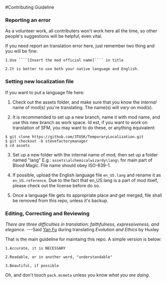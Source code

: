 #Contributing Guideline

### Reporting an error
As a volunteer work, all contributers won't work here all the time, so other people's suggestions will be helpful, even vital.

If you need report an translation error here, just remember two thing and you will be fine:

	1.Use ````[Insert the mod official name]```` in title 

	2.It is better to use both your native language and English.


### Setting new localization file
If you want to put a language file here:

1. Check out the assets folder, and make sure that you know the *internal* name of mod(s) you're translating. The name(s) will *vary* on mod(s).

2. It is recommended to set up a new branch, name it with mod name, and use this new branch as work space.
Id est, if you want to work on translation of SFM, you may want to do these, or anything equivalent:
````
$ git clone https://github.com/3TUSK/TemporaryLocalization.git
$ git checkout -b stevefactorymanager
$ cd assets
````

3. Set up a new folder with the internal name of mod, then set up a folder named "lang" E.g.: ````assets\alchemicalwizardy\lang\```` for main part of Blood Magic. File name should obey ISO-639-1.

4. If possible, upload the English language file `en_US.lang` and rename it as `en_US.reference`. Due to the fact that en_US.lang is a part of mod itself, please check out the license before do so.

5. Once a language file gets its appropriate place and get merged, file shall be removed from this repo, unless it's backup.

### Editing, Correcting and Reviewing
*There are three difficulties in translation: faithfulness, expressiveness, and elegance.*
---Said [Yan Fu](https://en.wikipedia.org/wiki/Yan_Fu) during translating *Evolution and Ethics* by Huxley

That is the main guideline for maintaing this repo. A simple version is below:

    1.Accurate, it is NECESSARY
    
    2.Readable, or in another word, "understandable"
    
    3.Beautiful, if possible

Oh, and don't touch ````pack.mcmeta```` unless you know *what you are doing*.

